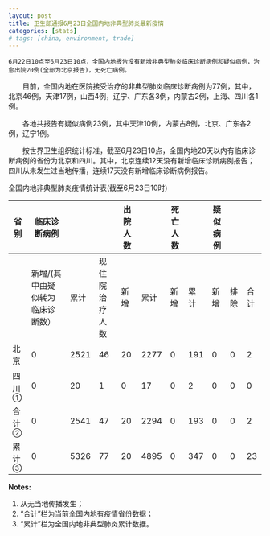 ```yaml
---
layout: post
title: 卫生部通报6月23日全国内地非典型肺炎最新疫情
categories: [stats]
# tags: [china, environment, trade]
---
```


    6月22日10点至6月23日10点，全国内地报告没有新增非典型肺炎临床诊断病例和疑似病例，治愈出院20例(全部为北京报告)，无死亡病例。

　　目前，全国内地在医院接受治疗的非典型肺炎临床诊断病例为77例，其中，北京46例，天津17例，山西4例，辽宁、广东各3例，内蒙古2例，上海、四川各1例。


　　各地共报告有疑似病例23例，其中天津10例，内蒙古8例，北京、广东各2例，辽宁1例。

　　按世界卫生组织统计标准，截至6月23日10点，全国内地20天以内有临床诊断病例的省份为北京和四川。其中，北京连续12天没有新增临床诊断病例报告；四川从未发生过当地传播，连续17天没有新增临床诊断病例报告。

全国内地非典型肺炎疫情统计表(截至6月23日10时)

| 省 别             | 临床诊断病例            |      |  | 出院人数 |      | 死亡人数 |     | 疑似病例 |    |    |
| --------------- | ----------------- | ---- | ------ | ---- | ---- | ---- | --- | ---- | -- | -- |
|                 | 新增/(其中由疑似转为临床诊断数） | 累计   | 现住院治疗人数     | 新增   | 累计   | 新增   | 累计  | 新增   | 排除 | 合计 |
| 北京              | 0                 | 2521 | 46     | 20   | 2277 | 0    | 191 | 0    | 0  | 2  |
| 四川<sup>①</sup>  | 0                 | 20   | 1      | 0    | 17   | 0    | 2   | 0    | 0  | 0  |
| 合 计<sup>②</sup> | 0                 | 2541 | 47     | 20   | 2294 | 0    | 193 | 0    | 0  | 2  |
| 累 计<sup>③</sup> | 0                 | 5326 | 77     | 20   | 4895 | 0    | 347 | 0    | 0  | 23 |

**Notes:**
1. 从无当地传播发生；
2. “合计”栏为当前全国内地有疫情省份数据；
3. “累计”栏为全国内地非典型肺炎累计数据。

